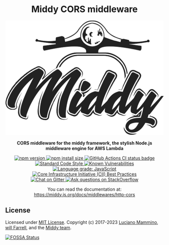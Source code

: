 <div align="center">
  <h1>Middy CORS middleware</h1>
  <img alt="Middy logo" src="https://raw.githubusercontent.com/middyjs/middy/main/docs/img/middy-logo.svg"/>
  <p><strong>CORS middleware for the middy framework, the stylish Node.js middleware engine for AWS Lambda</strong></p>
<p>
  <a href="https://www.npmjs.com/package/@middy/http-cors?activeTab=versions">
    <img src="https://badge.fury.io/js/%40middy%2Fhttp-cors.svg" alt="npm version" style="max-width:100%;">
  </a>
  <a href="https://packagephobia.com/result?p=@middy/http-cors">
    <img src="https://packagephobia.com/badge?p=@middy/http-cors" alt="npm install size" style="max-width:100%;">
  </a>
  <a href="https://github.com/middyjs/middy/actions/workflows/tests.yml">
    <img src="https://github.com/middyjs/middy/actions/workflows/tests.yml/badge.svg?branch=main&event=push" alt="GitHub Actions CI status badge" style="max-width:100%;">
  </a>
  <br/>
   <a href="https://standardjs.com/">
    <img src="https://img.shields.io/badge/code_style-standard-brightgreen.svg" alt="Standard Code Style"  style="max-width:100%;">
  </a>
  <a href="https://snyk.io/test/github/middyjs/middy">
    <img src="https://snyk.io/test/github/middyjs/middy/badge.svg" alt="Known Vulnerabilities" data-canonical-src="https://snyk.io/test/github/middyjs/middy" style="max-width:100%;">
  </a>
  <a href="https://lgtm.com/projects/g/middyjs/middy/context:javascript">
    <img src="https://img.shields.io/lgtm/grade/javascript/g/middyjs/middy.svg?logo=lgtm&logoWidth=18" alt="Language grade: JavaScript" style="max-width:100%;">
  </a>
  <a href="https://bestpractices.coreinfrastructure.org/projects/5280">
    <img src="https://bestpractices.coreinfrastructure.org/projects/5280/badge" alt="Core Infrastructure Initiative (CII) Best Practices"  style="max-width:100%;">
  </a>
  <br/>
  <a href="https://gitter.im/middyjs/Lobby">
    <img src="https://badges.gitter.im/gitterHQ/gitter.svg" alt="Chat on Gitter" style="max-width:100%;">
  </a>
  <a href="https://stackoverflow.com/questions/tagged/middy?sort=Newest&uqlId=35052">
    <img src="https://img.shields.io/badge/StackOverflow-[middy]-yellow" alt="Ask questions on StackOverflow" style="max-width:100%;">
  </a>
</p>
<p>You can read the documentation at: <a href="https://middy.js.org/docs/middlewares/http-cors">https://middy.js.org/docs/middlewares/http-cors</a></p>
</div>

## License

Licensed under [MIT License](LICENSE). Copyright (c) 2017-2023 [Luciano Mammino](https://github.com/lmammino), [will Farrell](https://github.com/willfarrell), and the [Middy team](https://github.com/middyjs/middy/graphs/contributors).

<a href="https://app.fossa.io/projects/git%2Bgithub.com%2Fmiddyjs%2Fmiddy?ref=badge_large">
  <img src="https://app.fossa.io/api/projects/git%2Bgithub.com%2Fmiddyjs%2Fmiddy.svg?type=large" alt="FOSSA Status"  style="max-width:100%;">
</a>
